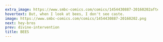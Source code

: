 ```yaml
---
extra_image: https://www.smbc-comics.com/comics/1454430887-20160202after.png
hovertext: But, when I look at bees, I don't see caste.
image: https://www.smbc-comics.com/comics/1454430887-20160202.png
next: hey-bros
prev: divine-intervention
title: BEES
---
```


